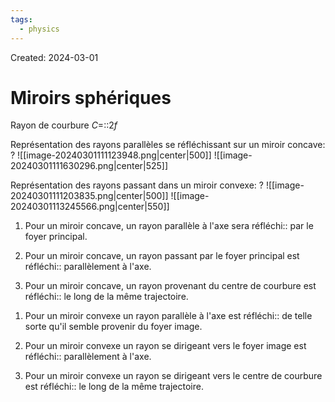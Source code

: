 ```yaml
---
tags:
  - physics
---
```

Created: 2024-03-01

# Miroirs sphériques
Rayon de courbure $C=$::$2f$
<!--SR:!2024-04-27,37,270-->

Représentation des rayons parallèles se réfléchissant sur un miroir concave:
?
![[image-20240301111123948.png|center|500]]
![[image-20240301111630296.png|center|525]]
<!--SR:!2024-04-07,22,250-->


Représentation des rayons passant dans un miroir convexe:
?
![[image-20240301111203835.png|center|500]]
![[image-20240301113245566.png|center|550]]
<!--SR:!2024-04-27,32,232-->



1. Pour un miroir concave, un rayon parallèle à l'axe sera réfléchi:: par le foyer principal.
<!--SR:!2024-04-11,24,272-->
2. Pour un miroir concave, un rayon passant par le foyer principal est réfléchi:: parallèlement à l'axe.
<!--SR:!2024-04-10,24,252-->
3. Pour un miroir concave, un rayon provenant du centre de courbure est réfléchi:: le long de la même trajectoire.
<!--SR:!2024-04-19,31,270-->


1. Pour un miroir convexe un rayon parallèle à l'axe est réfléchi:: de telle sorte qu'il semble provenir du foyer image.
<!--SR:!2024-04-29,33,252-->
2. Pour un miroir convexe un rayon se dirigeant vers le foyer image est réfléchi:: parallèlement à l'axe.
<!--SR:!2024-04-08,23,250-->
3. Pour un miroir convexe un rayon se dirigeant vers le centre de courbure est réfléchi:: le long de la même trajectoire.
<!--SR:!2024-04-09,9,232-->